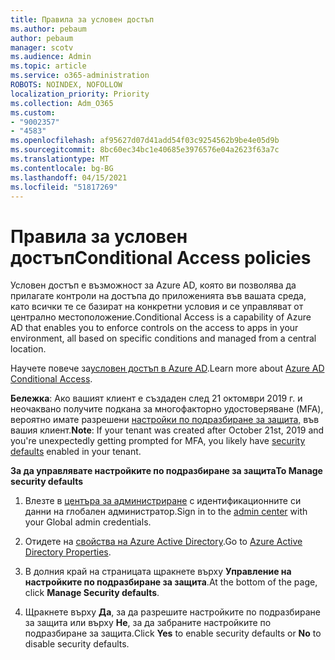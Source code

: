 ```yaml
---
title: Правила за условен достъп
ms.author: pebaum
author: pebaum
manager: scotv
ms.audience: Admin
ms.topic: article
ms.service: o365-administration
ROBOTS: NOINDEX, NOFOLLOW
localization_priority: Priority
ms.collection: Adm_O365
ms.custom:
- "9002357"
- "4583"
ms.openlocfilehash: af95627d07d41add54f03c9254562b9be4e05d9b
ms.sourcegitcommit: 8bc60ec34bc1e40685e3976576e04a2623f63a7c
ms.translationtype: MT
ms.contentlocale: bg-BG
ms.lasthandoff: 04/15/2021
ms.locfileid: "51817269"
---
```

# <a name="conditional-access-policies"></a><span data-ttu-id="d1e57-102">Правила за условен достъп</span><span class="sxs-lookup"><span data-stu-id="d1e57-102">Conditional Access policies</span></span>

<span data-ttu-id="d1e57-103">Условен достъп е възможност за Azure AD, която ви позволява да прилагате контроли на достъпа до приложенията във вашата среда, като всички те се базират на конкретни условия и се управляват от централно местоположение.</span><span class="sxs-lookup"><span data-stu-id="d1e57-103">Conditional Access is a capability of Azure AD that enables you to enforce controls on the access to apps in your environment, all based on specific conditions and managed from a central location.</span></span>

<span data-ttu-id="d1e57-104">Научете повече за[условен достъп в Azure AD](https://docs.microsoft.com/azure/active-directory/conditional-access/).</span><span class="sxs-lookup"><span data-stu-id="d1e57-104">Learn more about [Azure AD Conditional Access](https://docs.microsoft.com/azure/active-directory/conditional-access/).</span></span>  

<span data-ttu-id="d1e57-105">**Бележка**: Ако вашият клиент е създаден след 21 октомври 2019 г. и неочаквано получите подкана за многофакторно удостоверяване (MFA), вероятно имате разрешени [настройки по подразбиране за защита,](https://aka.ms/securitydefaults) във вашия клиент.</span><span class="sxs-lookup"><span data-stu-id="d1e57-105">**Note**: If your tenant was created after October 21st, 2019 and you're unexpectedly getting prompted for MFA, you likely have [security defaults](https://aka.ms/securitydefaults) enabled in your tenant.</span></span>

<span data-ttu-id="d1e57-106">**За да управлявате настройките по подразбиране за защита**</span><span class="sxs-lookup"><span data-stu-id="d1e57-106">**To Manage security defaults**</span></span>

1. <span data-ttu-id="d1e57-107">Влезте в [центъра за администриране](https://go.microsoft.com/fwlink/p/?linkid=834822) с идентификационните си данни на глобален администратор.</span><span class="sxs-lookup"><span data-stu-id="d1e57-107">Sign in to the [admin center](https://go.microsoft.com/fwlink/p/?linkid=834822) with your Global admin credentials.</span></span>

2. <span data-ttu-id="d1e57-108">Отидете на [свойства на Azure Active Directory](https://portal.azure.com/#blade/Microsoft_AAD_IAM/ActiveDirectoryMenuBlade/Properties).</span><span class="sxs-lookup"><span data-stu-id="d1e57-108">Go to [Azure Active Directory Properties](https://portal.azure.com/#blade/Microsoft_AAD_IAM/ActiveDirectoryMenuBlade/Properties).</span></span>

3. <span data-ttu-id="d1e57-109">В долния край на страницата щракнете върху **Управление на настройките по подразбиране за защита**.</span><span class="sxs-lookup"><span data-stu-id="d1e57-109">At the bottom of the page, click **Manage Security defaults**.</span></span>

4. <span data-ttu-id="d1e57-110">Щракнете върху **Да**, за да разрешите настройките по подразбиране за защита или върху **Не**, за да забраните настройките по подразбиране за защита.</span><span class="sxs-lookup"><span data-stu-id="d1e57-110">Click **Yes** to enable security defaults or **No** to disable security defaults.</span></span>
